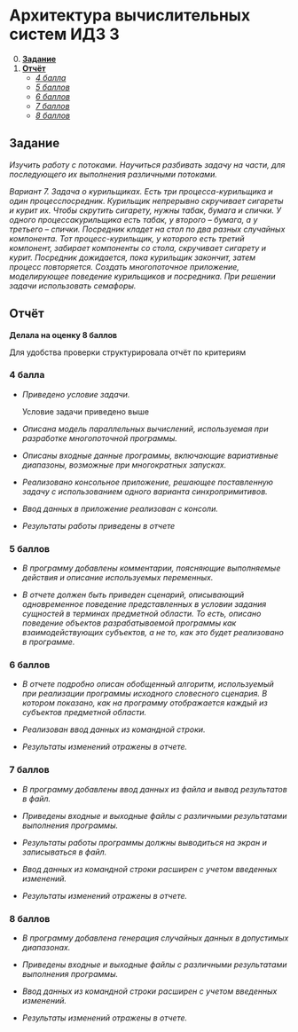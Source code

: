 # Архитектура вычислительных систем ИДЗ 3

0. [**Задание**](#задание)
0. [**Отчёт**](#отчёт)
    + [*4 балла*](#4-балла)
    + [*5 баллов*](#5-баллов)
    + [*6 баллов*](#6-баллов)
    + [*7 баллов*](#7-баллов)
    + [*8 баллов*](#8-баллов)

## Задание

*Изучить работу с потоками. Научиться разбивать задачу на части, для последующего их выполнения различными потоками.*

*Вариант 7. Задача о курильщиках. Есть три процесса-курильщика и один процесспосредник. Курильщик непрерывно скручивает сигареты и курит их. Чтобы скрутить сигарету, нужны табак, бумага и спички. У одного процессакурильщика есть табак, у второго – бумага, а у третьего – спички. Посредник кладет на стол по два разных случайных компонента. Тот процесс-курильщик, у которого есть третий компонент, забирает компоненты со стола, скручивает сигарету и курит. Посредник дожидается, пока курильщик закончит, затем процесс повторяется. Создать многопоточное приложение, моделирующее поведение курильщиков и посредника. При решении задачи использовать семафоры.*

## Отчёт

**Делала на оценку 8 баллов**

Для удобства проверки структурировала отчёт по критериям

### 4 балла

+ *Приведено условие задачи.*

    Условие задачи приведено выше

+ *Описана модель параллельных вычислений, используемая при разработке многопоточной программы.*



+ *Описаны входные данные программы, включающие вариативные диапазоны, возможные при многократных запусках.*

    

+ *Реализовано консольное приложение, решающее поставленную задачу с использованием одного варианта синхропримитивов.*



+ *Ввод данных в приложение реализован с консоли.*



+ *Результаты работы приведены в отчете*



### 5 баллов

+ *В программу добавлены комментарии, поясняющие выполняемые действия и описание используемых переменных.*



+ *В отчете должен быть приведен сценарий, описывающий одновременное поведение представленных в условии задания сущностей в терминах предметной области. То есть, описано поведение объектов разрабатываемой программы как взаимодействующих субъектов, а не то, как это будет реализовано в программе.*

    

### 6 баллов

+ *В отчете подробно описан обобщенный алгоритм, используемый при реализации программы исходного словесного сценария. В котором показано, как на программу отображается каждый из субъектов предметной области.*

    

+ *Реализован ввод данных из командной строки.*

    

+ *Результаты изменений отражены в отчете.*

    

### 7 баллов

+ *В программу добавлены ввод данных из файла и вывод результатов в файл.*

    

+ *Приведены входные и выходные файлы с различными результатами выполнения программы.*

    

+ *Результаты работы программы должны выводиться на экран и записываться в файл.*

    

+ *Ввод данных из командной строки расширен с учетом введенных изменений.*

    

+ *Результаты изменений отражены в отчете.*

    

### 8 баллов

+ *В программу добавлена генерация случайных данных в допустимых диапазонах.*

    

+ *Приведены входные и выходные файлы с различными результатами выполнения программы.*

    

+ *Ввод данных из командной строки расширен с учетом введенных изменений.*

    

+ *Результаты изменений отражены в отчете.*

    